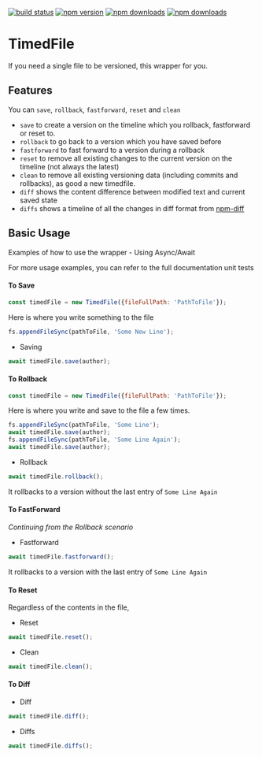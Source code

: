 [![build status](https://img.shields.io/travis/chunkiat82/timedfile/master.svg?style=flat-square)](https://travis-ci.org/chunkiat82/timedfile)
[![npm version](https://img.shields.io/npm/v/timedfile.svg?style=flat-square)](https://www.npmjs.com/package/timedfile)
[![npm downloads](https://img.shields.io/npm/dm/timedfile.svg?style=flat-square)](https://www.npmjs.com/package/timedfile)
[![npm downloads](https://img.shields.io/coveralls/chunkiat82/timedfile/master.svg?style=flat-square)](https://coveralls.io/github/chunkiat82/timedfile)
# TimedFile

If you need a single file to be versioned, this wrapper for you.

## Features

You can `save`, `rollback`, `fastforward`, `reset` and `clean`

* `save` to create a version on the timeline which you rollback, fastforward or reset to.
* `rollback` to go back to a version which you have saved before
* `fastforward` to fast forward to a version during a rollback
* `reset` to remove all existing changes to the current version on the timeline (not always the latest)
* `clean` to remove all existing versioning data (including commits and rollbacks), as good a new timedfile.
* `diff` shows the content difference between modified text and current saved state
* `diffs` shows a timeline of all the changes in diff format from [npm-diff](https://github.com/kpdecker/jsdiff)

## Basic Usage

Examples of how to use the wrapper - Using Async/Await

For more usage examples, you can refer to the full documentation unit tests

#### To Save
```js
const timedFile = new TimedFile({fileFullPath: 'PathToFile'});
```
Here is where you write something to the file 
```js
fs.appendFileSync(pathToFile, 'Some New Line');
```
* Saving

```js
await timedFile.save(author);
```

#### To Rollback

```js
const timedFile = new TimedFile({fileFullPath: 'PathToFile'});
```
Here is where you write and save to the file a few times.

```js
fs.appendFileSync(pathToFile, 'Some Line');
await timedFile.save(author);
fs.appendFileSync(pathToFile, 'Some Line Again');
await timedFile.save(author);
```
* Rollback

```js
await timedFile.rollback();
```
It rollbacks to a version without the last entry of `Some Line Again`

#### To FastForward

*Continuing from the Rollback scenario*

* Fastforward 

```js
await timedFile.fastforward();
```
It rollbacks to a version with the last entry of `Some Line Again`

#### To Reset

Regardless of the contents in the file, 

* Reset

```js
await timedFile.reset();
```

* Clean

```js
await timedFile.clean();
```

#### To Diff
* Diff

```js
await timedFile.diff();
```

* Diffs

```js
await timedFile.diffs();
```
